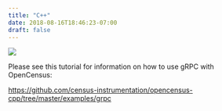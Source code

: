 ```yaml
---
title: "C++"
date: 2018-08-16T18:46:23-07:00
draft: false
---
```


![](/images/cplusplus-grpc-opencensus.png)

Please see this tutorial for information on how to use gRPC with OpenCensus:

https://github.com/census-instrumentation/opencensus-cpp/tree/master/examples/grpc
